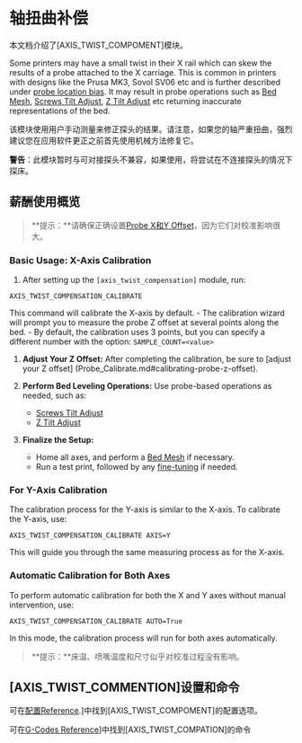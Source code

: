 # 轴扭曲补偿

本文档介绍了[AXIS_TWIST_COMPOMENT]模块。

Some printers may have a small twist in their X rail which can skew the results of a probe attached to the X carriage. This is common in printers with designs like the Prusa MK3, Sovol SV06 etc and is further described under [probe location
bias](Probe_Calibrate.md#location-bias-check). It may result in probe operations such as [Bed Mesh](Bed_Mesh.md), [Screws Tilt Adjust](G-Codes.md#screws_tilt_adjust), [Z Tilt Adjust](G-Codes.md#z_tilt_adjust) etc returning inaccurate representations of the bed.

该模块使用用户手动测量来修正探头的结果。请注意，如果您的轴严重扭曲，强烈建议您在应用软件更正之前首先使用机械方法修复它。

**警告**：此模块暂时与可对接探头不兼容，如果使用，将尝试在不连接探头的情况下探床。

## 薪酬使用概览

> **提示：**请确保正确设置[Probe X和Y Offset](Config_Reference.md#Probe)，因为它们对校准影响很大。

### Basic Usage: X-Axis Calibration

1. After setting up the `[axis_twist_compensation]` module, run:

```
AXIS_TWIST_COMPENSATION_CALIBRATE
```

This command will calibrate the X-axis by default. - The calibration wizard will prompt you to measure the probe Z offset at several points along the bed. - By default, the calibration uses 3 points, but you can specify a different number with the option: `SAMPLE_COUNT=<value>`

1. **Adjust Your Z Offset:** After completing the calibration, be sure to [adjust your Z offset] (Probe_Calibrate.md#calibrating-probe-z-offset).
1. **Perform Bed Leveling Operations:** Use probe-based operations as needed, such as:

   - [Screws Tilt Adjust](G-Codes.md#screws_tilt_adjust)
   - [Z Tilt Adjust](G-Codes.md#z_tilt_adjust)

1. **Finalize the Setup:**

   - Home all axes, and perform a [Bed Mesh](Bed_Mesh.md) if necessary.
   - Run a test print, followed by any [fine-tuning](Axis_Twist_Compensation.md#fine-tuning) if needed.

### For Y-Axis Calibration

The calibration process for the Y-axis is similar to the X-axis. To calibrate the Y-axis, use:

```
AXIS_TWIST_COMPENSATION_CALIBRATE AXIS=Y
```

This will guide you through the same measuring process as for the X-axis.

### Automatic Calibration for Both Axes

To perform automatic calibration for both the X and Y axes without manual intervention, use:

```
AXIS_TWIST_COMPENSATION_CALIBRATE AUTO=True
```

In this mode, the calibration process will run for both axes automatically.

> **提示：**床温、喷嘴温度和尺寸似乎对校准过程没有影响。

## [AXIS_TWIST_COMMENTION]设置和命令

可在[配置Reference](Config_Reference.md#axis_twist_compensation).]中找到[AXIS_TWIST_COMPOMENT]的配置选项。

可在[G-Codes Reference](G-Codes.md#axis_twist_compensation)]中找到[AXIS_TWIST_COMPATION]的命令
